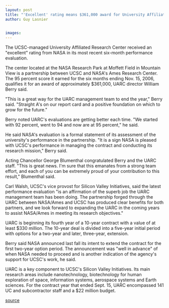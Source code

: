 ```yaml
---
layout: post
title: "'Excellent' rating means $361,000 award for University Affiliated Research Center"
author: Guy Lasnier

                
images:
---
```


The UCSC-managed University Affiliated Research Center received an "excellent" rating from NASA in its most recent six-month performance evaluation.

The center located at the NASA Research Park at Moffett Field in Mountain View is a partnership between UCSC and NASA's Ames Research Center. The 95 percent score it earned for the six months ending Nov. 15, 2006, qualifies it for an award of approximately $361,000, UARC director William Berry said.

"This is a great way for the UARC management team to end the year," Berry said. "Straight A's on our report card and a positive foundation on which to grow for the future."

Berry noted UARC's evaluations are getting better each time. "We started with 92 percent, went to 94 and now are at 95 percent," he said.

He said NASA's evaluation is a formal statement of its assessment of the university's performance in the partnership. "It is a sign NASA is pleased with UCSC's performance in managing the contract and conducting its research mission," Berry said.

Acting Chancellor George Blumenthal congratulated Berry and the UARC staff. "This is great news. I'm sure that this emanates from a strong team effort, and each of you can be extremely proud of your contribution to this result," Blumenthal said.

Carl Walsh, UCSC's vice provost for Silicon Valley Initiatives, said the latest performance evaluation "is an affirmation of the superb job the UARC management team has been doing. The partnership forged through the UARC between NASA/Ames and UCSC has produced clear benefits for both partners, and we look forward to expanding the UARC in the coming years to assist NASA/Ames in meeting its research objectives."

UARC is beginning its fourth year of a 10-year contract with a value of at least $330 million. The 10-year deal is divided into a five-year initial period with options for a two-year and later, three-year, extension.

Berry said NASA announced last fall its intent to extend the contract for the first two-year option period. The announcement was "well in advance" of when NASA needed to proceed and is another indication of the agency's support for UCSC's work, he said.

UARC is a key component to UCSC's Silicon Valley Initiatives. Its main research areas include nanotechnology, biotechnology for human exploration of space, information systems, aerospace systems and Earth sciences. For the contract year that ended Sept. 15, UARC encompassed 141 UC and subcontractor staff and a $22 million budget.  

[source](http://www1.ucsc.edu/currents/06-07/01-08/rating.asp "Permalink to rating")
